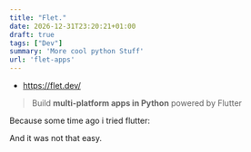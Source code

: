 ```yaml
---
title: "Flet."
date: 2026-12-31T23:20:21+01:00
draft: true
tags: ["Dev"]
summary: 'More cool python Stuff'
url: 'flet-apps'
---
```


* https://flet.dev/

> Build **multi-platform apps in Python** powered by Flutter

Because some time ago i tried flutter:

And it was not that easy.